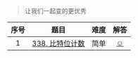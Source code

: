 > 让我们一起变的更优秀


|序号|题目|难度|解答|
|:--:|---|:--:|:--:|
|1|[338. 比特位计数](https://leetcode.cn/problems/counting-bits/)|简单|[☺](./rust_leetcode/src/bin/count_bits.rs)|